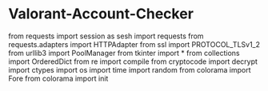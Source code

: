 # Valorant-Account-Checker

from requests import session as sesh
import requests
from requests.adapters import HTTPAdapter
from ssl import PROTOCOL_TLSv1_2
from urllib3 import PoolManager
from tkinter import *
from collections import OrderedDict
from re import compile
from cryptocode import decrypt
import ctypes
import os
import time
import random
from colorama import Fore
from colorama import init